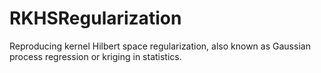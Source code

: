 # RKHSRegularization
Reproducing kernel Hilbert space regularization, also known as Gaussian process regression or kriging in statistics.
